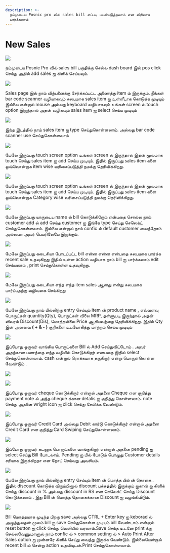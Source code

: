 ```yaml
---
description: >-
  நம்முடைய Posnic pro வில் sales bill எப்படி பயன்படுத்தலாம் என விரிவாக
  பார்க்கலாம்
---
```


# New Sales

![](../.gitbook/assets/sales.png)

நம்முடைய Posnic Pro வில் sales bill பகுதிக்கு செல்ல dash board இல் pos click செய்து அதில் add sales ஐ கிளிக் செய்யவும்.

![](../.gitbook/assets/sales-main.png)

Sales page இல் நாம் விற்பனைக்கு சேர்க்கப்பட்ட அணைத்து item ம் இருக்கும். நீங்கள் bar code scanner வழியாகவும் சுலபமாக sales item ஐ உள்ளீடாக கொடுக்க முடியும் இல்லை என்றால் mouse அல்லது keyboard வழியாகவும் உங்கள் screen ல் touch option இருந்தால் அதன் வழிகவும் sales item ஐ select செய்ய முடியும்

![](../.gitbook/assets/enter-name-of-sales.png)

இந்த இடத்தில் நாம் sales item ஐ type செய்துகொள்ளலாம். அல்லது bar code scanner use செய்துகொள்ளலாம்

![](../.gitbook/assets/tuch-scrren-sales.png)

மேலே இருப்பது touch screen option உங்கள் screen ல் இருந்தால் இதன் மூலமாக touch செய்து sales item ஐ add செய்ய முடியும். இதில் இருப்பது sales item களை ஒவ்வொன்றாக item wise வரிசைப்படுத்தி நமக்கு தெரிவிக்கிறது.

![](../.gitbook/assets/catort.png)

மேலே இருப்பது touch screen option உங்கள் screen ல் இருந்தால் இதன் மூலமாக touch செய்து sales item ஐ add செய்ய முடியும். இதில் இருப்பது sales item களை ஒவ்வொன்றாக Category wise வரிசைப்படுத்தி நமக்கு தெரிவிக்கிறது.

![](../.gitbook/assets/sales-customer.png)

மேலே இருப்பது யாருடைய name ல் bill கொடுக்கிறோம் என்பதை சொல்ல நாம் customer add ல் add செய்த customer ஐ இங்கே type செய்து செலெக்ட் செய்துகொள்ளலாம். இல்லை என்றால் நாம் confic ல் default customer வைத்தோம் அல்லவா அவர் பெயரிலேயே இருக்கும்.

![](../.gitbook/assets/recent-sale.png)

மேலே இருப்பது கடைசியா போடப்பட்ட bill என்ன என்ன என்பதை சுலபமாக பார்க்க recent sale உதவுகிறது இதில் உள்ள action வழியாக நாம் bill ஐ பார்க்கலாம் edit செய்யலாம் , print செய்துகொள்ள உதவுகிறது.

![](../.gitbook/assets/recent-item.png)

மேலே இருப்பது கடைசியா எந்த எந்த item sales ஆனது என்று சுலபமாக பார்ப்பதற்கு வழிவகை செய்கிறது

![](../.gitbook/assets/bill-panneal.png)

மேலே இருப்பது நாம் பில்லிற்கு entry செய்யும் item ன் product name , எவ்வளவு பொருட்கள்  quantity\(Qty\), பொருட்கள் விலை MRP, தள்ளுபடி இருந்தால் அதன் விவரம் Discount\(Dis\), மொத்தவிலை Price   ஆகியவற்றை தெரிவிக்கிறது. இதில் Qty இன் அளவை **\( + & - \)** குறிகளை உபயோகித்து மாற்றம் செய்ய முடியும்

![](../.gitbook/assets/payment-method.png)

இப்போது ஒருவர் வாங்கிய பொருட்களை Bill ல் Add செய்துவிட்டோம் . அவர் அதற்கான பணத்தை எந்த வழியில் கொடுக்கிறார் எனபதை இதில் select செய்துகொள்ளலாம். cash என்றால் ரொக்கமாக தருகிறார் என்று பொருள்கொள்ள வேண்டும் .

![](../.gitbook/assets/cheque.png)

![](../.gitbook/assets/payment-note.png)

இப்போது ஒருவர் cheque கொடுக்கிறார் என்றால் அதனை Cheque என குறித்து payment note ல் அந்த cheque க்கான detalis ஐ குறித்து கொள்ளலாம். note செய்து அதனை wright icon ஐ click செய்து சேமிக்க வேண்டும்.

![](../.gitbook/assets/credit-card.png)

இப்போது ஒருவர் Credit Card அல்லது Debit கார்டு கொடுக்கிறார் என்றால் அதனை Credit Card என குறித்து Card Swiping செய்துகொள்ளலாம்.

![](../.gitbook/assets/pending.png)

இப்போது ஒருவர் கடனாக பொருட்களை வாங்குகிறார் என்றால் அதனை pending ஐ select செய்து Bill போடலாம். Pending ஐ பில் போடும் பொழுது Customer details சரியாக இருக்கிறதா என நோட் செய்வது அவசியம்.

![](../.gitbook/assets/total-and-discount.png)

மேலே இருப்பது நாம் பில்லிற்கு entry செய்யும் item ன் மொத்த பில் ன் தொகை . இதில் discount கொடுக்க விரும்பினால் discount பக்கத்தில் இருக்கும் ஐகான் ஐ கிளிக் செய்து discount in % அல்லது discount in RS என செலெக்ட் செய்து Discount கொடுக்கலாம் . இது Bill ன் மொத்த தொகைக்கான Discount ஐ வழங்கிவிடும்.

![](../.gitbook/assets/save-bill.png)

Bill மொத்தமாக முடிந்த பிறகு save அல்லது CTRL + Enter key ஐ keborad ல் அழுத்துவதன் மூலம் bill ஐ save செய்துகொள்ள முடியும்.bill வேண்டாம் என்றால் reset button ஐ click செய்து வெளியில் வரலாம்.Save செய்த உடனே print க்கு செல்லவேணுமானால் நாம் confic ல் &gt; common setting ல் &gt; Auto Print After Sales option ஐ முன்னரே கிளிக் செய்து வைத்து இருக்க வேண்டும். இல்லையென்றால் recent bill ல் சென்று action உதவியுடன்.Print செய்துகொள்ளலாம்.

